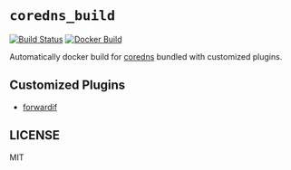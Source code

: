 # `coredns_build`

[![Build Status](https://travis-ci.org/b4fun/coredns_build.svg)](https://travis-ci.org/b4fun/coredns_build)
[![Docker Build](https://img.shields.io/docker/automated/b4fun/coredns.svg)](https://hub.docker.com/r/b4fun/coredns)

Automatically docker build for [coredns][] bundled with customized plugins.

[coredns]: https://coredns.io

## Customized Plugins

- [forwardif](https://github.com/b4fun/forwardif)

## LICENSE

MIT
